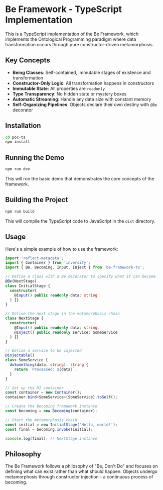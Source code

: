 # Be Framework - TypeScript Implementation

This is a TypeScript implementation of the Be Framework, which implements the Ontological Programming paradigm where data transformation occurs through pure constructor-driven metamorphosis.

## Key Concepts

- **Being Classes**: Self-contained, immutable stages of existence and transformation
- **Constructor-Only Logic**: All transformation happens in constructors
- **Immutable State**: All properties are `readonly`
- **Type Transparency**: No hidden state or mystery boxes
- **Automatic Streaming**: Handle any data size with constant memory
- **Self-Organizing Pipelines**: Objects declare their own destiny with `@Be` decorator

## Installation

```bash
cd poc-ts
npm install
```

## Running the Demo

```bash
npm run dev
```

This will run the basic demo that demonstrates the core concepts of the framework.

## Building the Project

```bash
npm run build
```

This will compile the TypeScript code to JavaScript in the `dist` directory.

## Usage

Here's a simple example of how to use the framework:

```typescript
import 'reflect-metadata';
import { Container } from 'inversify';
import { Be, Becoming, Input, Inject } from 'be-framework-ts';

// Define a class with a Be decorator to specify what it can become
@Be(NextStage)
class InitialStage {
  constructor(
    @Input() public readonly data: string
  ) {}
}

// Define the next stage in the metamorphosis chain
class NextStage {
  constructor(
    @Input() public readonly data: string,
    @Inject() public readonly service: SomeService
  ) {}
}

// Define a service to be injected
@injectable()
class SomeService {
  doSomething(data: string): string {
    return `Processed: ${data}`;
  }
}

// Set up the DI container
const container = new Container();
container.bind<SomeService>(SomeService).toSelf();

// Create the Becoming framework instance
const becoming = new Becoming(container);

// Start the metamorphosis chain
const initial = new InitialStage('Hello, world!');
const final = becoming.invoke(initial);

console.log(final); // NextStage instance
```

## Philosophy

The Be Framework follows a philosophy of "Be, Don't Do" and focuses on defining what can exist rather than what should happen. Objects undergo metamorphosis through constructor injection - a continuous process of becoming.
